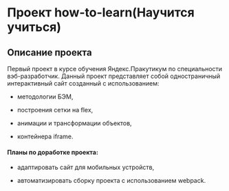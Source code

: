 # Проект how-to-learn(Научится учиться)

## Описание проекта

Первый проект в курсе обучения Яндекс.Пракутикум по специальности вэб-разработчик. Данный проект представляет собой одностраничный интерактивный сайт созданный с использованием:

- методологии БЭМ, 

- построения сетки на flex,

- анимации и трансформации объектов,

- контейнера iframe. 

#### Планы по доработке проекта:

- адаптировать сайт для мобильных устройств,

- автоматизировать сборку проекта с использованием webpack.






